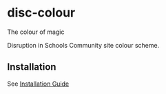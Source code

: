 # disc-colour

The colour of magic

Disruption in Schools Community site colour scheme.

## Installation

See [Installation Guide](https://meta.discourse.org/t/create-and-share-a-color-scheme/61196)